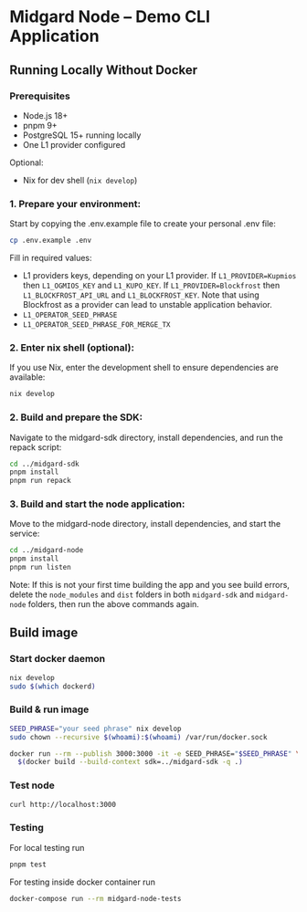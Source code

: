 # Midgard Node – Demo CLI Application

## Running Locally Without Docker

### Prerequisites
- Node.js 18+
- pnpm 9+
- PostgreSQL 15+ running locally
- One L1 provider configured

Optional:
- Nix for dev shell (`nix develop`)

### 1. Prepare your environment:
Start by copying the .env.example file to create your personal .env file:
```sh
cp .env.example .env
```

Fill in required values:
- L1 providers keys, depending on your L1 provider. If `L1_PROVIDER=Kupmios` then `L1_OGMIOS_KEY` and `L1_KUPO_KEY`. If `L1_PROVIDER=Blockfrost` then `L1_BLOCKFROST_API_URL` and `L1_BLOCKFROST_KEY`. Note that using Blockfrost as a provider can lead to unstable application behavior.
- `L1_OPERATOR_SEED_PHRASE`
- `L1_OPERATOR_SEED_PHRASE_FOR_MERGE_TX`

### 2. Enter nix shell (optional):
If you use Nix, enter the development shell to ensure dependencies are available:

```sh
nix develop
```

### 2. Build and prepare the SDK:
Navigate to the midgard-sdk directory, install dependencies, and run the repack script:

```sh
cd ../midgard-sdk
pnpm install
pnpm run repack
```

### 3. Build and start the node application:
Move to the midgard-node directory, install dependencies, and start the service:

```sh
cd ../midgard-node
pnpm install
pnpm run listen
```

Note:
If this is not your first time building the app and you see build errors, delete the `node_modules` and `dist` folders in both `midgard-sdk` and `midgard-node` folders, then run the above commands again.

## Build image

### Start docker daemon

```sh
nix develop
sudo $(which dockerd)
```

### Build & run image

```sh
SEED_PHRASE="your seed phrase" nix develop
sudo chown --recursive $(whoami):$(whoami) /var/run/docker.sock

docker run --rm --publish 3000:3000 -it -e SEED_PHRASE="$SEED_PHRASE" \
  $(docker build --build-context sdk=../midgard-sdk -q .)
```

### Test node

```sh
curl http://localhost:3000
```

### Testing

For local testing run

```sh
pnpm test
```

For testing inside docker container run

```sh
docker-compose run --rm midgard-node-tests
```
